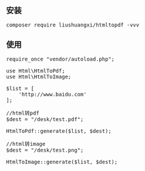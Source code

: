 ## 安装
<pre>
composer require liushuangxi/htmltopdf -vvv
</pre>

## 使用
<pre>
require_once "vendor/autoload.php";

use Html\HtmlToPdf;
use Html\HtmlToImage;

$list = [
    'http://www.baidu.com'
];

//html转pdf
$dest = "/desk/test.pdf";

HtmlToPdf::generate($list, $dest);

//html转image
$dest = "/desk/test.png";

HtmlToImage::generate($list, $dest);
</pre>

